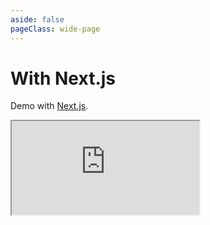```yaml
---
aside: false
pageClass: wide-page
---
```


# With Next.js

Demo with [Next.js](https://nextjs.org/).

<iframe class="stackblitz" src="https://stackblitz.com/edit/velite-nextjs?embed=1&view=editor" />

See [examples](https://github.com/zce/velite/tree/main/examples) for more details.
